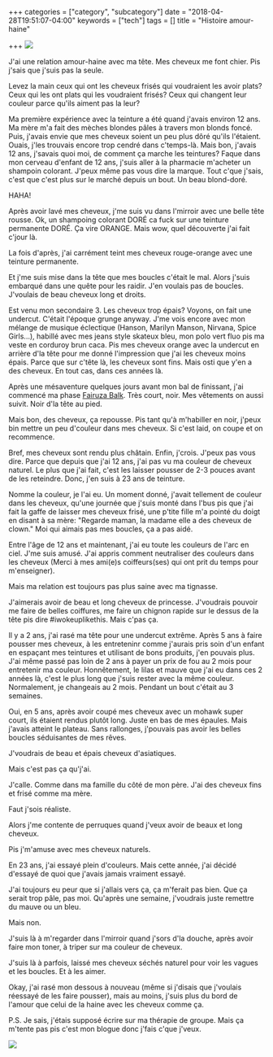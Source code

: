 +++
categories = ["category", "subcategory"]
date = "2018-04-28T19:51:07-04:00"
keywords = ["tech"]
tags = []
title = "Histoire amour-haine"

+++
![](/uploads/2018/04/29/femme-cheveux-longs-brillants.jpg)

J'ai une relation amour-haine avec ma tête. Mes cheveux me font chier. Pis j'sais que j'suis pas la seule.

Levez la main ceux qui ont les cheveux frisés qui voudraient les avoir plats? Ceux qui les ont plats qui les voudraient frisés? Ceux qui changent leur couleur parce qu'ils aiment pas la leur? 

Ma première expérience avec la teinture a été quand j'avais environ 12 ans. Ma mère m'a fait des mèches blondes pâles à travers mon blonds foncé. Puis, j'avais envie que mes cheveux soient un peu plus dôré qu'ils l'étaient. Ouais, j'les trouvais encore trop cendré dans c'temps-là. Mais bon, j'avais 12 ans, j'savais quoi moi, de comment ça marche les teintures? Faque dans mon cerveau d'enfant de 12 ans, j'suis aller à la pharmacie m'acheter un shampoin colorant. J'peux même pas vous dire la marque. Tout c'que j'sais, c'est que c'est plus sur le marché depuis un bout. Un beau blond-doré. 

HAHA! 

Après avoir lavé mes cheveux, j'me suis vu dans l'mirroir avec une belle tête rousse. Ok, un shampoing colorant DORÉ ca fuck sur une teinture permanente DORÉ. Ça vire ORANGE. Mais wow, quel découverte j'ai fait c'jour là. 

La fois d'après, j'ai carrément teint mes cheveux rouge-orange avec une teinture permanente. 

Et j'me suis mise dans la tête que mes boucles c'était le mal. Alors j'suis embarqué dans une quête pour les raidir. J'en voulais pas de boucles. J'voulais de beau cheveux long et droits. 

Est venu mon secondaire 3. Les cheveux trop épais? Voyons, on fait une undercut. C'était l'époque grunge anyway. J'me vois encore avec mon mélange de musique éclectique (Hanson, Marilyn Manson, Nirvana, Spice Girls...), habillé avec mes jeans style skateux bleu, mon polo vert fluo pis ma veste en corduroy brun caca. Pis mes cheveux orange avec la undercut en arrière d'la tête pour me donné l'impression que j'ai les cheveux moins épais. Parce que sur c'tête là, les cheveux sont fins. Mais osti que y'en a des cheveux. En tout cas, dans ces années là.

Après une mésaventure quelques jours avant mon bal de finissant, j'ai commencé ma phase [Fairuza Balk](https://en.wikipedia.org/wiki/Fairuza_Balk). Très court, noir. Mes vêtements on aussi suivit. Noir d'la tête au pied.

Mais bon, des cheveux, ça repousse. Pis tant qu'à m'habiller en noir, j'peux bin mettre un peu d'couleur dans mes cheveux. Si c'est laid, on coupe et on recommence.

Bref, mes cheveux sont rendu plus châtain. Enfin, j'crois. J'peux pas vous dire. Parce que depuis que j'ai 12 ans, j'ai pas vu ma couleur de cheveux naturel. Le plus que j'ai fait, c'est les laisser pousser de 2-3 pouces avant de les reteindre. Donc, j'en suis à 23 ans de teinture. 

Nomme la couleur, je l'ai eu. Un moment donné, j'avait tellement de couleur dans les cheveux, qu'une journée que j'suis monté dans l'bus pis que j'ai fait la gaffe de laisser mes cheveux frisé, une p'tite fille m'a pointé du doigt en disant à sa mère: "Regarde maman, la madame elle a des cheveux de clown." Moi qui aimais pas mes boucles, ça a pas aidé.

Entre l'âge de 12 ans et maintenant, j'ai eu toute les couleurs de l'arc en ciel. J'me suis amusé. J'ai appris comment neutraliser des couleurs dans les cheveux (Merci à mes ami(e)s coiffeurs(ses) qui ont prit du temps pour m'enseigner). 

Mais ma relation est toujours pas plus saine avec ma tignasse. 

J'aimerais avoir de beau et long cheveux de princesse. J'voudrais pouvoir me faire de belles coiffures, me faire un chignon rapide sur le dessus de la tête pis dire #iwokeuplikethis. Mais c'pas ça. 

Il y a 2 ans, j'ai rasé ma tête pour une undercut extrême. Après 5 ans à faire pousser mes cheveux, à les entreteninr comme j'aurais pris soin d'un enfant en espaçant mes teintures et utilisant de bons produits, j'en pouvais plus. J'ai même passé pas loin de 2 ans à payer un prix de fou au 2 mois pour entretenir ma couleur. Honnêtement, le lilas et mauve que j'ai eu dans ces 2 années là, c'est le plus long que j'suis rester avec la même couleur. Normalement, je changeais au 2 mois. Pendant un bout c'était au 3 semaines. 

Oui, en 5 ans, après avoir coupé mes cheveux avec un mohawk super court, ils étaient rendus plutôt long. Juste en bas de mes épaules. Mais j'avais atteint le plateau. Sans rallonges, j'pouvais pas avoir les belles boucles séduisantes de mes rêves. 

J'voudrais de beau et épais cheveux d'asiatiques. 

Mais c'est pas ça qu'j'ai. 

J'calle. Comme dans ma famille du côté de mon père. J'ai des cheveux fins et frisé comme ma mère. 

Faut j'sois réaliste. 

Alors j'me contente de perruques quand j'veux avoir de beaux et long cheveux. 

Pis j'm'amuse avec mes cheveux naturels. 

En 23 ans, j'ai essayé plein d'couleurs. Mais cette année, j'ai décidé d'essayé de quoi que j'avais jamais vraiment essayé.

J'ai toujours eu peur que si j'allais vers ça, ça m'ferait pas bien. Que ça serait trop pâle, pas moi. Qu'après une semaine, j'voudrais juste remettre du mauve ou un bleu. 

Mais non. 

J'suis là à m'regarder dans l'mirroir quand j'sors d'la douche, après avoir faire mon toner, à triper sur ma couleur de cheveux. 

J'suis là à parfois, laissé mes cheveux séchés naturel pour voir les vagues et les boucles. Et à les aimer. 

Okay, j'ai rasé mon dessous à nouveau (même si j'disais que j'voulais réessayé de les faire pousser), mais au moins, j'suis plus du bord de l'amour que celui de la haine avec les cheveux comme ça. 

P.S. Je sais, j'étais supposé écrire sur ma thérapie de groupe. Mais ça m'tente pas pis c'est mon blogue donc j'fais c'que j'veux. 

![](/uploads/2018/04/29/1839205_1.jpg)